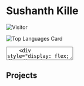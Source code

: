 # Sushanth Kille

![Visitor](https://visitor-badge.laobi.icu/badge?page_id=atmayama.atmayama)

![Top Languages Card](https://github-readme-stats.vercel.app/api/top-langs/?username=atmayama&layout=compact)

<section data-markdown>
  <textarea data-template>
    <div style="display: flex; flex-direction: row;">
        <img 
            src="https://leetcard.jacoblin.cool/atmayama?theme=light&font=Lemonada&ext=heatmap" 
            alt="LeetCode Stats"
            href="https://leetcode.com/u/atmayama/"
            width="300"
        />
        <img
            src="https://codeforces-readme-stats.vercel.app/api/card?username=sushanthkille&theme=default&disable_animations=false&show_icons=true&force_username=true"
            alt="Codeforces Stats"
            href="https://codeforces.com/profile/sushanthkille"
            width="300"
        />
    </div>
  </textarea>
</section>

## Projects
